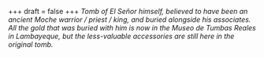 
+++
draft = false
+++
_Tomb of El Señor himself, believed to have been an ancient Moche warrior / priest / king, and buried alongside his associates. All the gold that was buried with him is now in the Museo de Tumbas Reales in Lambayeque, but the less-valuable accessories are still here in the original tomb._
